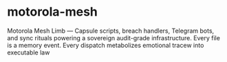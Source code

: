 # motorola-mesh
Motorola Mesh Limb — Capsule scripts, breach handlers, Telegram bots, and sync rituals powering a sovereign audit-grade infrastructure. Every file is a memory event. Every dispatch metabolizes emotional tracew into executable law
